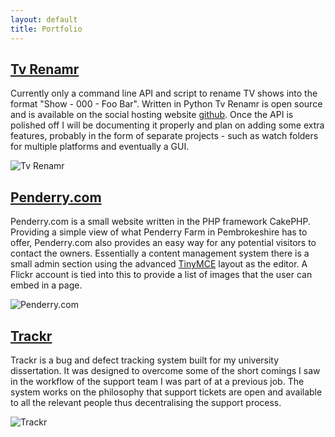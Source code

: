 ```yaml
---
layout: default
title: Portfolio
---
```

## [Tv Renamr](http://github.com/ghickman/tvrenamr)
Currently only a command line API and script to rename TV shows into the format "Show - 000 - Foo Bar". Written in Python Tv Renamr is open source and is available on the social hosting website [github](http://github.com/ghickman/tvrenamr). Once the API is polished off I will be documenting it properly and plan on adding some extra features, probably in the form of separate projects - such as watch folders for multiple platforms and eventually a GUI.

![Tv Renamr](/images/_posts/portfolio/tvrenamr.jpg "Tv Renamr")


## [Penderry.com](http://penderry.com)
Penderry.com is a small website written in the PHP framework CakePHP. Providing a simple view of what Penderry Farm in Pembrokeshire has to offer, Penderry.com also provides an easy way for any potential visitors to contact the owners. Essentially a content management system there is a small admin section using the advanced [TinyMCE](http://tinymce.moxiecode.com/) layout as the editor. A Flickr account is tied into this to provide a list of images that the user can embed in a page.

![Penderry.com](/images/_posts/portfolio/penderry.jpg "Penderry.com")


## [Trackr](/trackr.html)
Trackr is a bug and defect tracking system built for my university dissertation. It was designed to overcome some of the short comings I saw in the workflow of the support team I was part of at a previous job. The system works on the philosophy that support tickets are open and available to all the relevant people thus decentralising the support process.

![Trackr](/images/_posts/portfolio/trackr.jpg "Trackr")